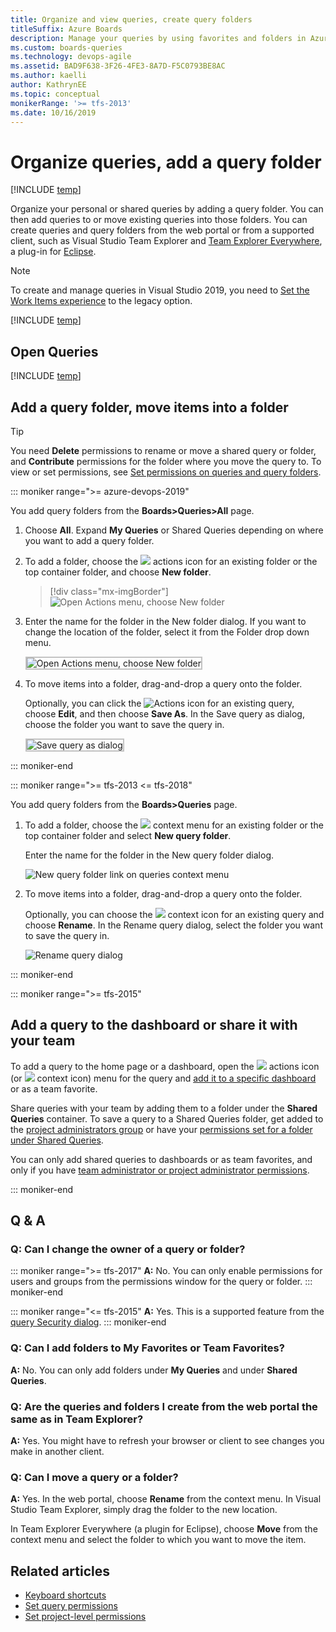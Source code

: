 ```yaml
---
title: Organize and view queries, create query folders 
titleSuffix: Azure Boards  
description: Manage your queries by using favorites and folders in Azure Boards, Azure DevOps, & Team Foundation Server
ms.custom: boards-queries 
ms.technology: devops-agile
ms.assetid: BAD9F638-3F26-4FE3-8A7D-F5C0793BE8AC  
ms.author: kaelli
author: KathrynEE
ms.topic: conceptual
monikerRange: '>= tfs-2013'
ms.date: 10/16/2019
---
```


# Organize queries, add a query folder

[!INCLUDE [temp](../includes/version-vsts-tfs-all-versions.md)]

Organize your personal or shared queries by adding a query folder. You can then add queries to or move existing queries into those folders. You can create queries and query folders from the web portal or from a supported client, such as Visual Studio Team Explorer and [Team Explorer Everywhere](../../user-guide/work-team-explorer.md#team-explorer-plug-in-for-eclipse), a plug-in for [Eclipse](https://www.eclipse.org/).

> [!NOTE]  
> To create and manage queries in Visual Studio 2019, you need to [Set the Work Items experience](../work-items/set-work-item-experience-vs.md) to the legacy option.

[!INCLUDE [temp](../includes/prerequisites-queries.md)]

## Open Queries

[!INCLUDE [temp](../includes/open-queries.md)]

## Add a query folder, move items into a folder

> [!TIP]  
> You need **Delete** permissions to rename or move a shared query or folder, and **Contribute** permissions for the folder where you move the query to. To view or set permissions, see [Set permissions on queries and query folders](set-query-permissions.md).

::: moniker range=">= azure-devops-2019"

You add query folders from the **Boards>Queries>All** page.

1.  Choose **All**. Expand **My Queries** or Shared Queries depending on where you want to add a query folder.

1.  To add a folder, choose the ![ ](../media/icons/actions-icon.png) actions icon for an existing folder or the top container folder, and choose **New folder**.

    > [!div class="mx-imgBorder"]  
    > ![Open Actions menu, choose New folder](media/organize-queries/select-new-folder.png)

1.  Enter the name for the folder in the New folder dialog. If you want to change the location of the folder, select it from the Folder drop down menu.

    <img src="media/organize-queries/new-folder-dialog.png" alt="Open Actions menu, choose New folder" style="border: 2px solid #C3C3C3;" />

1.  To move items into a folder, drag-and-drop a query onto the folder.

    Optionally, you can click the ![Actions icon](../media/icons/actions-icon.png) for an existing query, choose **Edit**, and then choose **Save As**. In the Save query as dialog, choose the folder you want to save the query in.

    <img src="media/organize-queries/save-query-as-dialog.png" alt="Save query as dialog" style="border: 2px solid #C3C3C3;" />

::: moniker-end

::: moniker range=">= tfs-2013 <= tfs-2018"

You add query folders from the **Boards>Queries** page.

1.  To add a folder, choose the ![ ](../media/icons/context_menu.png) context menu for an existing folder or the top container folder and select **New query folder**.

    Enter the name for the folder in the New query folder dialog.

    ![New query folder link on queries context menu](media/set-query-perm-new-folder.png)

1.  To move items into a folder, drag-and-drop a query onto the folder.

    Optionally, you can choose the ![ ](../media/icons/context_menu.png) context icon for an existing query and choose **Rename**. In the Rename query dialog, select the folder you want to save the query in.

    ![Rename query dialog](media/organize-queries/rename-query-old-experience.png)

::: moniker-end

<a id="favorite-query"> </a>

::: moniker range=">= tfs-2015"

## Add a query to the dashboard or share it with your team

To add a query to the home page or a dashboard, open the ![ ](../media/icons/actions-icon.png) actions icon (or ![ ](media/22.png) context icon) menu for the query and [add it to a specific dashboard](../../report/dashboards/dashboards.md) or as a team favorite.

Share queries with your team by adding them to a folder under the **Shared Queries** container. To save a query to a Shared Queries folder, get added to the [project administrators group](../../organizations/security/set-project-collection-level-permissions.md) or have your [permissions set for a folder under Shared Queries](set-query-permissions.md).

You can only add shared queries to dashboards or as team favorites, and only if you have [team administrator or project administrator permissions](../../organizations/settings/manage-teams.md).

::: moniker-end

## Q & A

<!-- BEGINSECTION class="md-qanda" -->

### Q: Can I change the owner of a query or folder?

::: moniker range=">= tfs-2017"
**A:** No. You can only enable permissions for users and groups from the permissions window for the query or folder.
::: moniker-end

::: moniker range="<= tfs-2015"
**A:** Yes. This is a supported feature from the [query Security dialog](set-query-permissions.md).
::: moniker-end

### Q: Can I add folders to My Favorites or Team Favorites?

**A:** No. You can only add folders under **My Queries** and under **Shared Queries**.

### Q: Are the queries and folders I create from the web portal the same as in Team Explorer?

**A:** Yes. You might have to refresh your browser or client to see changes you make in another client.

### Q: Can I move a query or a folder?

**A:** Yes. In the web portal, choose **Rename** from the context menu. In Visual Studio Team Explorer, simply drag the folder to the new location.

In Team Explorer Everywhere (a plugin for Eclipse), choose **Move** from the context menu and select the folder to which you want to move the item.

<!-- ENDSECTION -->

## Related articles

* [Keyboard shortcuts](../../project/navigation/keyboard-shortcuts.md)
* [Set query permissions](set-query-permissions.md)
* [Set project-level permissions](../../organizations/security/set-project-collection-level-permissions.md)

